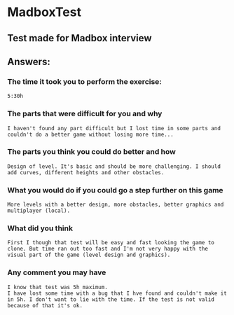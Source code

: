 # MadboxTest
## Test made for Madbox interview

## Answers:

### The time it took you to perform the exercise: 
	5:30h
### The parts that were difficult for you and why
	I haven't found any part difficult but I lost time in some parts and couldn't do a better game without losing more time...
### The parts you think you could do better and how
	Design of level. It's basic and should be more challenging. I should add curves, different heights and other obstacles.
### What you would do if you could go a step further on this game
	More levels with a better design, more obstacles, better graphics and multiplayer (local).
### What did you think
	First I though that test will be easy and fast looking the game to clone. But time ran out too fast and I'm not very happy with the visual part of the game (level design and graphics).
### Any comment you may have
	I know that test was 5h maximum.
	I have lost some time with a bug that I hve found and couldn't make it in 5h. I don't want to lie with the time. If the test is not valid because of that it's ok.
